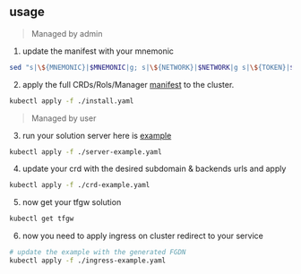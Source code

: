 ## usage 

> Managed by admin

1. update the manifest with your mnemonic

```bash
sed "s|\${MNEMONIC}|$MNEMONIC|g; s|\${NETWORK}|$NETWORK|g s|\${TOKEN}|$TOKEN|g" ./install.yaml

```

2. apply the full CRDs/Rols/Manager [manifest](./install.yaml) to the cluster.

```bash
kubectl apply -f ./install.yaml
```

> Managed by user

3. run your solution server here is [example](./server-example.yaml)

```bash
kubectl apply -f ./server-example.yaml
```

4. update your crd with the desired subdomain & backends urls and apply 

```bash
kubectl apply -f ./crd-example.yaml
```

5. now get your tfgw solution

```bash 
kubectl get tfgw
```

6. now you need to apply ingress on cluster redirect to your service

```bash
# update the example with the generated FGDN
kubectl apply -f ./ingress-example.yaml
```